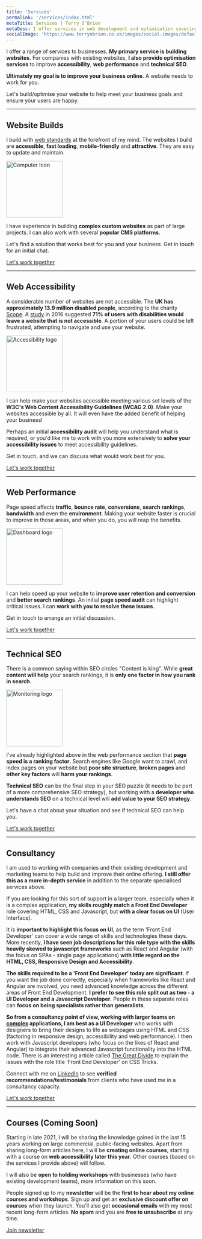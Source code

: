 ```yaml
---
title: 'Services'
permalink: '/services/index.html'
metaTitle: Services | Terry O'Brien 
metaDesc: I offer services in web development and optimisation covering accessibility, web performance and technical SEO. Learn more.
socialImage: 'https://www.terryobrien.co.uk/images/social-images/default.png'
---
```


<p class="text-500 sm:text-600">I offer a range of services to businesses. <strong>My primary service is building websites</strong>. For companies with existing websites, <strong>I also provide optimisation services</strong> to improve <strong>accessibility</strong>, <strong>web performance</strong> and <strong>technical SEO</strong>.</p>

<strong>Ultimately my goal is to improve your business online</strong>. A website needs to work for you. 

Let's build/optimise your website to help meet your business goals and ensure your users are happy.  

<hr />

<h2>Website Builds</h2>
<p class="text-500 sm:text-600">I build with <a href="https://www.w3.org/standards/webdesign/" target="_blank" rel="noreferrer noopener">web standards</a> at the forefront of my mind. The websites I build are <strong>accessible</strong>, <strong>fast loading</strong>, <strong>mobile-friendly</strong> and <strong>attractive</strong>. They are easy to update and maintain.</p>
<div class="four-two-wrapper">
<div class="two-container">
    <img class="img-icon" src="/images/icons/icon-computer.svg" alt="Computer Icon" width="150" height="150">
</div>
<div class="four-container">

<p>I have experience in building <strong>complex custom websites</strong> as part of large projects. I can also work with several <strong>popular CMS platforms</strong>.</p>
<p>Let's find a solution that works best for you and your business. Get in touch for an initial chat.</p>
</div>
</div>
<p><a class="button primary" href="/contact">Let's work together</a></p>

<hr />

<h2>Web Accessibility</h2>
<p class="text-500 sm:text-600">A considerable number of websites are not accessible. The <strong>UK has approximately 13.9 million disabled people</strong>, according to the charity <a href="https://www.scope.org.uk/media/disability-facts-figures/" target="_blank" rel="noreferrer noopener">Scope</a>.  A <a href="https://www.forbes.com/sites/ryanrobinson/2019/09/25/website-accessibility-online-business/#171a47239c19" target="_blank" rel="noreferrer noopener">study</a> in 2016 suggested <strong>71% of users with disabilities would leave a website that is not accessible</strong>. A portion of your users could be left frustrated, attempting to navigate and use your website. </p>
<div class="two-four-wrapper">
<div class="two-container">
<img class="img-icon" src="/images/icons/icon-accessibility.svg" alt="Accessibility logo" width="150" height="150">
</div>
<div class="four-container">
<p>I can help make your websites accessible meeting various set levels of the <strong>W3C's Web Content Accessibility Guidelines (WCAG 2.0)</strong>. Make your websites accessible by all. It will even have the added benefit of helping your business!</p>
<p>Perhaps an initial <strong>accessibility audit</strong> will help you understand what is required, or you'd like me to work with you more extensively to <strong>solve your accessibility issues</strong> to meet accessibility guidelines. </p>
</div>
</div>
<p>Get in touch, and we can discuss what would work best for you.</p>
<p><a class="button primary" href="/contact">Let's work together</a></p>

<hr />

<h2>Web Performance</h2>
<p class="text-500 sm:text-600">Page speed affects <strong>traffic</strong>, <strong>bounce rate</strong>, <strong>conversions</strong>, <strong>search rankings</strong>, <strong>bandwidth</strong> and even the <strong>environment</strong>. Making your website faster is crucial to improve in those areas, and when you do, you will reap the benefits.</p>
<div class="four-two-wrapper">
<div class="two-container">
<img class="img-icon" src="/images/icons/icon-dashboard.svg" alt="Dashboard logo" width="150" height="150">
</div>
<div class="four-container">
<p>I can help speed up your website to <strong>improve user retention and conversion</strong> and <strong>better search rankings</strong>. An initial <strong>page speed audit</strong> can highlight critical issues. I can <strong>work with you to resolve these issues</strong>.</p>
<p>Get in touch to arrange an initial discussion.</p>

</div>
</div>
<p><a class="button primary" href="/contact">Let's work together</a></p>

<hr />

<h2>Technical SEO</h2>
<p class="text-500 sm:text-600">There is a common saying within SEO circles "Content is king". While <strong>great content will help</strong> your search rankings, it is <strong>only one factor in how you rank in search</strong>.</p>
<div class="two-four-wrapper">
<div class="two-container">
<img class="img-icon" src="/images/icons/icon-monitoring.svg" alt="Monitoring logo" width="150" height="150">
</div>
<div class="four-container">
<p>I've already highlighted above in the web performance section that <strong>page speed is a ranking factor</strong>. Search engines like Google want to crawl, and index pages on your website but <strong>poor site structure</strong>, <strong>broken pages</strong> and <strong>other key factors</strong> will <strong>harm your rankings</strong>. </p>
<p><strong>Technical SEO</strong> can be the final step in your SEO puzzle (it needs to be part of a more comprehensive SEO strategy), but working with a <strong>developer who understands SEO</strong> on a technical level will <strong>add value to your SEO strategy</strong>.</p>
</div>
</div>
<p>Let's have a chat about your situation and see if technical SEO can help you.</p>
<p><a class="button primary" href="/contact">Let's work together</a></p>

<hr />

<h2>Consultancy</h2>

<p class="text-500 sm:text-600">I am used to working with companies and their existing development and marketing teams to help build and improve their online offering. <strong>I still offer this as a more in-depth service</strong> in addition to the separate specialised services above.</p> 

If you are looking for this sort of support in a larger team, especially when it is a complex application, <strong>my skills roughly match a Front End Developer</strong> role covering HTML, CSS and Javascript, but <strong>with a clear focus on UI</strong> (User Interface). 

It is <strong>important to highlight this focus on UI</strong>, as the term 'Front End Developer' can cover a wide range of skills and technologies these days. More recently, <strong>I have seen job descriptions for this role type with the skills heavily skewed to javascript frameworks</strong> such as React and Angular (with the focus on SPAs - single page applications) <strong>with little regard on the HTML, CSS, Responsive Design and Accessibility</strong>. 

<strong>The skills required to be a 'Front End Developer' today are significant</strong>. If you want the job done correctly, especially when frameworks like React and Angular are involved, you need advanced knowledge across the different areas of Front End Development. <strong>I prefer to see this role split out as two - a UI Developer and a Javascript Developer</strong>. People in these separate roles can <strong>focus on being specialists rather than generalists</strong>.

<strong>So from a consultancy point of view, working with larger teams on <u>complex</u> applications, I am best as a UI Developer</strong> who works with designers to bring their designs to life as webpages using HTML and CSS (factoring in responsive design, accessibility and web performance).  I then work with Javascript developers (who focus on the likes of React and Angular) to integrate their advanced Javascript functionality into the HTML code. There is an interesting article called <a href="https://css-tricks.com/the-great-divide/" target="_blank" rel="noreferrer noopener">The Great Divide</a> to explain the issues with the role title 'Front End Developer' on CSS Tricks. 

Connect with me on <a href="https://www.linkedin.com/in/mrtobrien" target="_blank" rel="noreferrer noopener">LinkedIn</a> to see <strong>verified recommendations/testimonials</strong> from clients who have used me in a consultancy capacity.

<p><a class="button primary" href="/contact">Let's work together</a></p>

<hr />

<h2>Courses (Coming Soon)</h2>

<p class="text-500 sm:text-600">Starting in late 2021, I will be sharing the knowledge gained in the last 15 years working on large commercial, public-facing websites. Apart from sharing long-form articles here, I will be <strong>creating online courses</strong>, starting with a course on <strong>web accessibility later this year</strong>. Other courses (based on the services I provide above) will follow.</p>

I will also be <strong>open to holding workshops</strong> with businesses (who have existing development teams), more information on this soon.

People signed up to my <strong>newsletter</strong> will be the <strong>first to hear about my online courses and workshops</strong>. Sign up and get an <strong>exclusive discount offer on courses</strong> when they launch. You'll also get <strong>occasional emails</strong> with my most recent long-form articles. <strong>No spam</strong> and you are <strong>free to unsubscribe</strong> at any time.

<p><a class="button primary" href="https://mailchi.mp/877e42635e8c/newsletter" target="_blank" rel="noreferrer noopener">Join newsletter</a></p>
